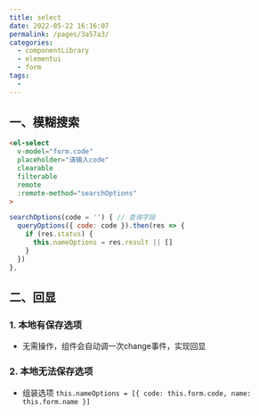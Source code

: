 ```yaml
---
title: select
date: 2022-05-22 16:16:07
permalink: /pages/3a57a3/
categories:
  - componentLibrary
  - elementui
  - form
tags:
  - 
---
```


## 一、模糊搜索
```html
<el-select
  v-model="form.code"
  placeholder="请输入code"
  clearable
  filterable
  remote
  :remote-method="searchOptions"
>
```
```js
searchOptions(code = '') { // 查询字段
  queryOptions({ code: code }).then(res => {
    if (res.status) {
      this.nameOptions = res.result || []
    }
  })
},
```
## 二、回显
### 1. 本地有保存选项
- 无需操作，组件会自动调一次change事件，实现回显
### 2. 本地无法保存选项
- 组装选项
`this.nameOptions = [{ code: this.form.code, name: this.form.name }]`